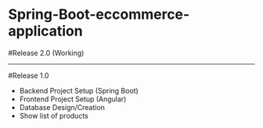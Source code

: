 # Spring-Boot-eccommerce-application

#Release 2.0 (Working)

-----

#Release 1.0

- Backend Project Setup (Spring Boot)
- Frontend Project Setup (Angular)
- Database Design/Creation 
- Show list of products